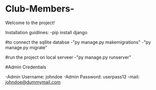 # Club-Members-

Welcome to the project!

Installation guidlines:
 -pip install django
 
 #to connect the sqllite databse 
 -"py manage.py makemigrations" 
 -"py manage.py migrate"
 
 #run the project on local serveer
 -"py manage.py runserver"
 
#Admin Credentials

-Admin Username: johndoe
-Admin Password: userpass12
-mail: johndoe@dummymail.com
 



